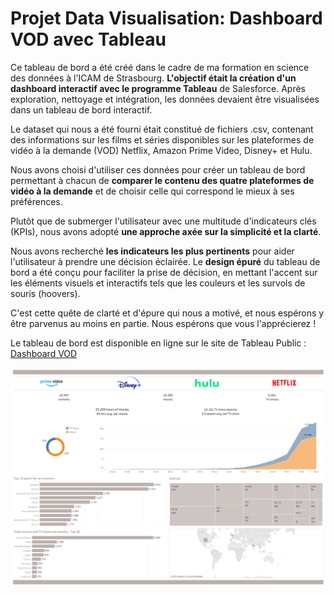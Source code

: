# Projet Data Visualisation: Dashboard VOD avec Tableau

Ce tableau de bord a été créé dans le cadre de ma formation en science des données à l'ICAM de Strasbourg. **L'objectif était la création d'un dashboard interactif avec le programme Tableau** de Salesforce. Après exploration, nettoyage et intégration, les données devaient être visualisées dans un tableau de bord interactif.

Le dataset qui nous a été fourni était constitué de fichiers .csv, contenant des informations sur les films et séries disponibles sur les plateformes de vidéo à la demande (VOD) Netflix, Amazon Prime Video, Disney+ et Hulu.

Nous avons choisi d'utiliser ces données pour créer un tableau de bord permettant à chacun de **comparer le contenu des quatre plateformes de vidéo à la demande** et de choisir celle qui correspond le mieux à ses préférences.

Plutôt que de submerger l'utilisateur avec une multitude d'indicateurs clés (KPIs), nous avons adopté **une approche axée sur la simplicité et la clarté**.

Nous avons recherché **les indicateurs les plus pertinents** pour aider l'utilisateur à prendre une décision éclairée. Le **design épuré** du tableau de bord a été conçu pour faciliter la prise de décision, en mettant l'accent sur les éléments visuels et interactifs tels que les couleurs et les survols de souris (hoovers).

C'est cette quête de clarté et d'épure qui nous a motivé, et nous espérons y être parvenus au moins en partie. Nous espérons que vous l'apprécierez !

Le tableau de bord est disponible en ligne sur le site de Tableau Public : [Dashboard VOD](https://public.tableau.com/app/profile/m.freyder/viz/VOD_17163198511630/Tableaudebord1)

[![Accueil du dashboard](images/accueil_dashboard.png)](https://public.tableau.com/app/profile/m.freyder/viz/VOD_17163198511630/Tableaudebord1)



